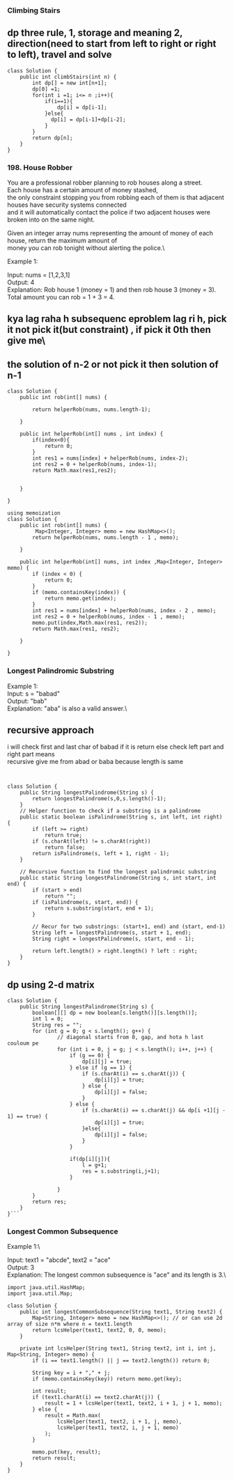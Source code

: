 ### Climbing Stairs
## dp three rule, 1, storage and meaning 2, direction(need to start from left to right or right to left), travel and solve
```
class Solution {
    public int climbStairs(int n) {
        int dp[] = new int[n+1];
        dp[0] =1;
        for(int i =1; i<= n ;i++){
            if(i==1){
                dp[i] = dp[i-1];
            }else{
              dp[i] = dp[i-1]+dp[i-2];
            }
        }
        return dp[n];
    }
}

```
### 198. House Robber
You are a professional robber planning to rob houses along a street. \
Each house has a certain amount of money stashed, \
the only constraint stopping you from robbing each of them is that adjacent houses have security systems connected \
and it will automatically contact the police if two adjacent houses were broken into on the same night.


Given an integer array nums representing the amount of money of each house, return the maximum amount of \
money you can rob tonight without alerting the police.\

 

Example 1:

Input: nums = [1,2,3,1]\
Output: 4\
Explanation: Rob house 1 (money = 1) and then rob house 3 (money = 3).\
Total amount you can rob = 1 + 3 = 4.
## kya lag raha h subsequenc eproblem lag ri h, pick it not pick it(but constraint) , if pick it 0th then give me\
## the solution of n-2 or not pick it then solution of n-1
```
class Solution {
    public int rob(int[] nums) {
        
        return helperRob(nums, nums.length-1);

    }

    public int helperRob(int[] nums , int index) {
        if(index<0){
            return 0;
        }
        int res1 = nums[index] + helperRob(nums, index-2);
        int res2 = 0 + helperRob(nums, index-1);
        return Math.max(res1,res2);


    }
    
}
```
```
using memoization
class Solution {
    public int rob(int[] nums) {
         Map<Integer, Integer> memo = new HashMap<>();
        return helperRob(nums, nums.length - 1 , memo);

    }

    public int helperRob(int[] nums, int index ,Map<Integer, Integer> memo) {
        if (index < 0) {
            return 0;
        }
        if (memo.containsKey(index)) {
            return memo.get(index);
        }
        int res1 = nums[index] + helperRob(nums, index - 2 , memo);
        int res2 = 0 + helperRob(nums, index - 1 , memo);
        memo.put(index,Math.max(res1, res2));
        return Math.max(res1, res2);

    }

}
```
### Longest Palindromic Substring
Example 1:\
Input: s = "babad"\
Output: "bab"\
Explanation: "aba" is also a valid answer.\
 ## recursive approach
i will check first and last char of babad if it is return else check left part and right part means \
recursive give me from abad or baba because length is same 
```


class Solution {
    public String longestPalindrome(String s) {
        return longestPalindrome(s,0,s.length()-1);
    }
    // Helper function to check if a substring is a palindrome
    public static boolean isPalindrome(String s, int left, int right) {
        if (left >= right)
            return true;
        if (s.charAt(left) != s.charAt(right))
            return false;
        return isPalindrome(s, left + 1, right - 1);
    }

    // Recursive function to find the longest palindromic substring
    public static String longestPalindrome(String s, int start, int end) {
        if (start > end)
            return "";
        if (isPalindrome(s, start, end)) {
            return s.substring(start, end + 1);
        }

        // Recur for two substrings: (start+1, end) and (start, end-1)
        String left = longestPalindrome(s, start + 1, end);
        String right = longestPalindrome(s, start, end - 1);

        return left.length() > right.length() ? left : right;
    }
}

```
## dp using 2-d matrix
```
class Solution {
    public String longestPalindrome(String s) {
        boolean[][] dp = new boolean[s.length()][s.length()];
        int l = 0;
        String res = "";
        for (int g = 0; g < s.length(); g++) {
                // diagonal starts from 0, gap, and hota h last couloum pe
                for (int i = 0, j = g; j < s.length(); i++, j++) {
                    if (g == 0) {
                        dp[i][j] = true;
                    } else if (g == 1) {
                        if (s.charAt(i) == s.charAt(j)) {
                            dp[i][j] = true;
                        } else {
                            dp[i][j] = false;
                        }
                    } else {
                        if (s.charAt(i) == s.charAt(j) && dp[i +1][j - 1] == true) {
                            dp[i][j] = true;
                        }else{
                            dp[i][j] = false;
                        }
                    }

                    if(dp[i][j]){
                        l = g+1;
                        res = s.substring(i,j+1);
                    }
                    
                }
        }
        return res;
    }
}```
```
### Longest Common Subsequence
Example 1:\

Input: text1 = "abcde", text2 = "ace" \
Output: 3  \
Explanation: The longest common subsequence is "ace" and its length is 3.\
```
import java.util.HashMap;
import java.util.Map;

class Solution {
    public int longestCommonSubsequence(String text1, String text2) {
        Map<String, Integer> memo = new HashMap<>(); // or can use 2d array of size n*m where n = text1.length
        return lcsHelper(text1, text2, 0, 0, memo);
    }

    private int lcsHelper(String text1, String text2, int i, int j, Map<String, Integer> memo) {
        if (i == text1.length() || j == text2.length()) return 0;

        String key = i + "," + j;
        if (memo.containsKey(key)) return memo.get(key);

        int result;
        if (text1.charAt(i) == text2.charAt(j)) {
            result = 1 + lcsHelper(text1, text2, i + 1, j + 1, memo);
        } else {
            result = Math.max(
                lcsHelper(text1, text2, i + 1, j, memo),
                lcsHelper(text1, text2, i, j + 1, memo)
            );
        }

        memo.put(key, result);
        return result;
    }
}

```


